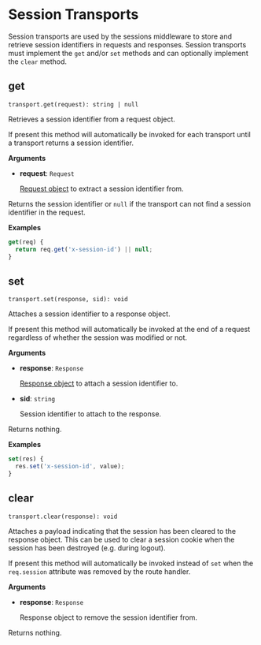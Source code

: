 Session Transports
==================

Session transports are used by the sessions middleware to store and retrieve session identifiers in requests and responses. Session transports must implement the `get` and/or `set` methods and can optionally implement the `clear` method.

get
---

`transport.get(request): string | null`

Retrieves a session identifier from a request object.

If present this method will automatically be invoked for each transport until a transport returns a session identifier.

**Arguments**

* **request**: `Request`

  [Request object](../../Routers/Request.md) to extract a session identifier from.

Returns the session identifier or `null` if the transport can not find a session identifier in the request.

**Examples**

```js
get(req) {
  return req.get('x-session-id') || null;
}
```

set
---

`transport.set(response, sid): void`

Attaches a session identifier to a response object.

If present this method will automatically be invoked at the end of a request regardless of whether the session was modified or not.

**Arguments**

* **response**: `Response`

  [Response object](../../Routers/Response.md) to attach a session identifier to.

* **sid**: `string`

  Session identifier to attach to the response.

Returns nothing.

**Examples**

```js
set(res) {
  res.set('x-session-id', value);
}
```

clear
-----

`transport.clear(response): void`

Attaches a payload indicating that the session has been cleared to the response object.
This can be used to clear a session cookie when the session has been destroyed (e.g. during logout).

If present this method will automatically be invoked instead of `set` when the `req.session` attribute was removed by the route handler.

**Arguments**

* **response**: `Response`

  Response object to remove the session identifier from.

Returns nothing.
